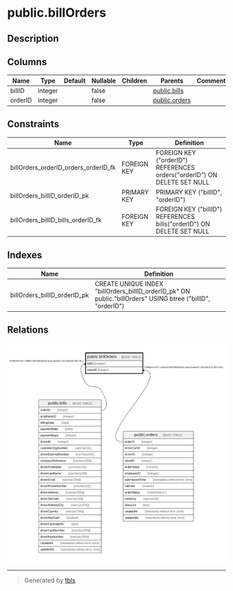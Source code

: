# public.billOrders

## Description

## Columns

| Name | Type | Default | Nullable | Children | Parents | Comment |
| ---- | ---- | ------- | -------- | -------- | ------- | ------- |
| billID | integer |  | false |  | [public.bills](public.bills.md) |  |
| orderID | integer |  | false |  | [public.orders](public.orders.md) |  |

## Constraints

| Name | Type | Definition |
| ---- | ---- | ---------- |
| billOrders_orderID_orders_orderID_fk | FOREIGN KEY | FOREIGN KEY ("orderID") REFERENCES orders("orderID") ON DELETE SET NULL |
| billOrders_billID_orderID_pk | PRIMARY KEY | PRIMARY KEY ("billID", "orderID") |
| billOrders_billID_bills_orderID_fk | FOREIGN KEY | FOREIGN KEY ("billID") REFERENCES bills("orderID") ON DELETE SET NULL |

## Indexes

| Name | Definition |
| ---- | ---------- |
| billOrders_billID_orderID_pk | CREATE UNIQUE INDEX "billOrders_billID_orderID_pk" ON public."billOrders" USING btree ("billID", "orderID") |

## Relations

![er](public.billOrders.svg)

---

> Generated by [tbls](https://github.com/k1LoW/tbls)
